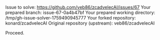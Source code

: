 Issue to solve: https://github.com/veb86/zcadvelecAI/issues/67
Your prepared branch: issue-67-0a4b47bf
Your prepared working directory: /tmp/gh-issue-solver-1759490945777
Your forked repository: konard/zcadvelecAI
Original repository (upstream): veb86/zcadvelecAI

Proceed.